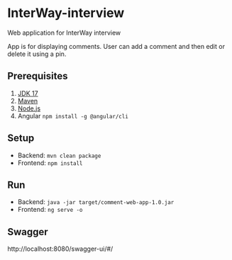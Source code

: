 # InterWay-interview
Web application for InterWay interview

App is for displaying comments. User can add a comment and then edit or delete it using a pin.

## Prerequisites
1. [JDK 17](https://www.oracle.com/java/technologies/downloads/#jdk17-windows)
2. [Maven](https://maven.apache.org/download.cgi)
3. [Node.js](https://nodejs.org/en/download/)
4. Angular `npm install -g @angular/cli`

## Setup
- Backend: `mvn clean package`
- Frontend: `npm install`

## Run
- Backend: `java -jar target/comment-web-app-1.0.jar`
- Frontend: `ng serve -o`

## Swagger
http://localhost:8080/swagger-ui/#/
